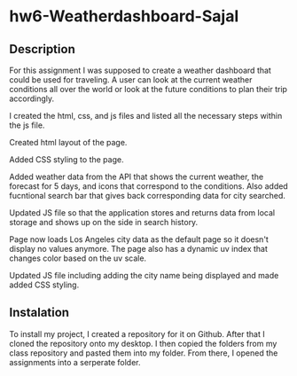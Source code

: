 # hw6-Weatherdashboard-Sajal

## Description
For this assignment I was supposed to create a weather dashboard that could be used for traveling. A user can look at the current weather conditions all over the world or look at the future conditions to plan their trip accordingly.

I created the html, css, and js files and listed all the necessary steps within the js file.

Created html layout of the page.

Added CSS styling to the page.

Added weather data from the API that shows the current weather, the forecast for 5 days, and icons that correspond to the conditions. Also added fucntional search bar that gives back corresponding data for city searched.

Updated JS file so that the application stores and returns data from local storage and shows up on the side in search history.

Page now loads Los Angeles city data as the default page so it doesn't display no values anymore. The page also has a dynamic uv index that changes color based on the uv scale.

Updated JS file including adding the city name being displayed and made added CSS styling.

## Instalation
To install my project, I created a repository for it on Github. After that I cloned the repository onto my desktop. I then copied the folders from my class repository and pasted them into my folder. From there, I opened the assignments into a serperate folder.
